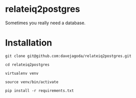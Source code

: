 relateiq2postgres
=================
Sometimes you really need a database.

# Installation

`git clone git@github.com:davejagoda/relateiq2postgres.git`

`cd relateiq2postgres`

`virtualenv venv`

`source venv/bin/activate`

`pip install -r requirements.txt`
